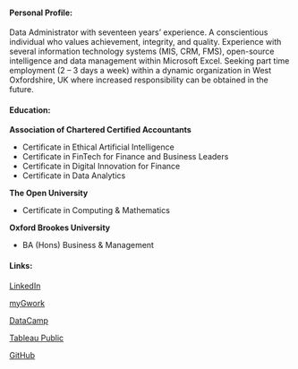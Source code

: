 #### Personal Profile:

Data Administrator with seventeen years’ experience.  A conscientious individual who values achievement, integrity, and quality.  Experience with several information technology systems (MIS, CRM, FMS), open-source intelligence and data management within Microsoft Excel.  Seeking part time employment (2 – 3 days a week) within a dynamic organization in West Oxfordshire, UK where increased responsibility can be obtained in the future.

#### Education:

**Association of Chartered Certified Accountants**

-	Certificate in Ethical Artificial Intelligence
-	Certificate in FinTech for Finance and Business Leaders
-	Certificate in Digital Innovation for Finance
-	Certificate in Data Analytics

**The Open University**
-	Certificate in Computing & Mathematics

**Oxford Brookes University**
-	BA (Hons) Business & Management

#### Links:

[LinkedIn]( https://www.linkedin.com/in/emmahicks01)

[myGwork](https://www.mygwork.com/en/members/professionals/emma-hicks/detail
)

[DataCamp](https://www.datacamp.com/portfolio/emma-hicks)

[Tableau Public](https://public.tableau.com/app/profile/emmahicks/vizzes)

[GitHub](https://github.com/emma-on-github)

